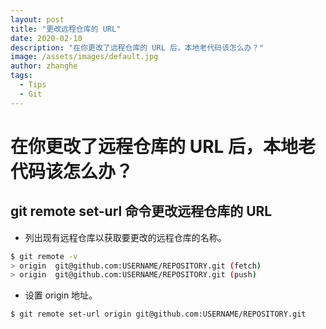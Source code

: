 ```yaml
---
layout: post
title: "更改远程仓库的 URL"
date: 2020-02-10
description: "在你更改了远程仓库的 URL 后，本地老代码该怎么办？"
image: /assets/images/default.jpg
author: zhanghe
tags:
  - Tips
  - Git
---
```


# 在你更改了远程仓库的 URL 后，本地老代码该怎么办？

## git remote set-url 命令更改远程仓库的 URL

- 列出现有远程仓库以获取要更改的远程仓库的名称。
```bash
$ git remote -v
> origin  git@github.com:USERNAME/REPOSITORY.git (fetch)
> origin  git@github.com:USERNAME/REPOSITORY.git (push)
```
- 设置 origin 地址。
```bash
$ git remote set-url origin git@github.com:USERNAME/REPOSITORY.git
```
